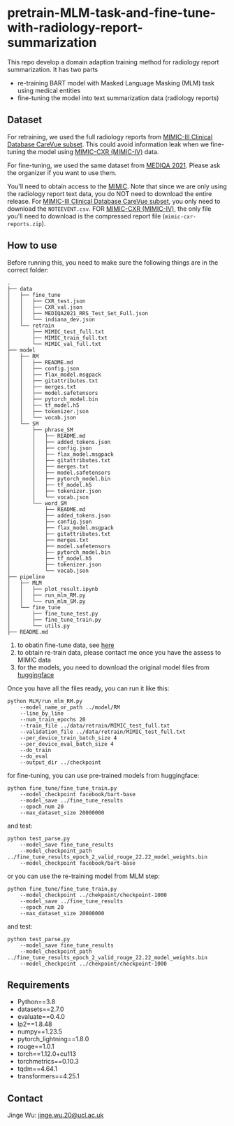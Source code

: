 # pretrain-MLM-task-and-fine-tune-with-radiology-report-summarization

This repo develop a domain adaption training method for radiology report summarization. It has two parts 
- re-training BART model with Masked Language Masking (MLM) task using medical entities
- fine-tuning the model into text summarization data (radiology reports)

Dataset
-----

For retraining, we used the full radiology reports from [MIMIC-III Clinical Database CareVue subset](https://physionet.org/content/mimic3-carevue/1.4/). This could avoid information leak when we fine-tuning the model using [MIMIC-CXR (MIMIC-IV)](https://physionet.org/content/mimic-cxr/2.0.0/) data.

For fine-tuning, we used the same dataset from [MEDIQA 2021](https://sites.google.com/view/mediqa2021). Please ask the organizer if you want to use them.

You'll need to obtain access to the [MIMIC](https://mimic.mit.edu/docs/gettingstarted/). Note that since we are only using the radiology report text data, you do NOT need to download the entire release. For [MIMIC-III Clinical Database CareVue subset](https://physionet.org/content/mimic3-carevue/1.4/), you only need to download the `NOTEEVENT.csv`. FOR [MIMIC-CXR (MIMIC-IV)](https://physionet.org/content/mimic-cxr/2.0.0/), the only file you'll need to download is the compressed report file (`mimic-cxr-reports.zip`).

How to use
-----
Before running this, you need to make sure the following things are in the correct folder:

```
.
├── data
│   ├── fine_tune
│   │   ├── CXR_test.json
│   │   ├── CXR_val.json
│   │   ├── MEDIQA2021_RRS_Test_Set_Full.json
│   │   └── indiana_dev.json
│   └── retrain
│       ├── MIMIC_test_full.txt
│       ├── MIMIC_train_full.txt
│       └── MIMIC_val_full.txt
├── model
│   ├── RM
│   │   ├── README.md
│   │   ├── config.json
│   │   ├── flax_model.msgpack
│   │   ├── gitattributes.txt
│   │   ├── merges.txt
│   │   ├── model.safetensors
│   │   ├── pytorch_model.bin
│   │   ├── tf_model.h5
│   │   ├── tokenizer.json
│   │   └── vocab.json
│   └── SM
│       ├── phrase_SM
│       │   ├── README.md
│       │   ├── added_tokens.json
│       │   ├── config.json
│       │   ├── flax_model.msgpack
│       │   ├── gitattributes.txt
│       │   ├── merges.txt
│       │   ├── model.safetensors
│       │   ├── pytorch_model.bin
│       │   ├── tf_model.h5
│       │   ├── tokenizer.json
│       │   └── vocab.json
│       └── word_SM
│           ├── README.md
│           ├── added_tokens.json
│           ├── config.json
│           ├── flax_model.msgpack
│           ├── gitattributes.txt
│           ├── merges.txt
│           ├── model.safetensors
│           ├── pytorch_model.bin
│           ├── tf_model.h5
│           ├── tokenizer.json
│           └── vocab.json
├── pipeline
│   ├── MLM
│   │   ├── plot_result.ipynb
│   │   ├── run_mlm_RM.py
│   │   └── run_mlm_SM.py
│   └── fine_tune
│       ├── fine_tune_test.py
│       ├── fine_tune_train.py
│       └── utils.py
├── README.md

```

1. to obatin fine-tune data, see [here](https://github.com/abachaa/MEDIQA2021/tree/main/Task3)
2. to obtain re-train data, please contact me once you have the assess to MIMIC data
3. for the models, you need to download the original model files from [huggingface](https://huggingface.co/facebook/bart-base/tree/main)


Once you have all the files ready, you can run it like this:
```
python MLM/run_mlm_RM.py 
    --model_name_or_path ../model/RM
    --line_by_line 
    --num_train_epochs 20
    --train_file ../data/retrain/MIMIC_test_full.txt 
    --validation_file ../data/retrain/MIMIC_test_full.txt
    --per_device_train_batch_size 4
    --per_device_eval_batch_size 4 
    --do_train 
    --do_eval 
    --output_dir ../checkpoint
```

for fine-tuning, you can use pre-trained models from huggingface:

```
python fine_tune/fine_tune_train.py 
    --model_checkpoint facebook/bart-base
    --model_save ../fine_tune_results 
    --epoch_num 20
    --max_dataset_size 20000000
```
and test:
```
python test_parse.py 
    --model_save fine_tune_results 
    --model_checkpoint_path ../fine_tune_results_epoch_2_valid_rouge_22.22_model_weights.bin 
    --model_checkpoint facebook/bart-base
```

or you can use the re-training model from MLM step:
```
python fine_tune/fine_tune_train.py 
    --model_checkpoint ../chekpoint/checkpoint-1000
    --model_save ../fine_tune_results 
    --epoch_num 20
    --max_dataset_size 20000000
```
and test:
```
python test_parse.py 
    --model_save fine_tune_results 
    --model_checkpoint_path ../fine_tune_results_epoch_2_valid_rouge_22.22_model_weights.bin 
    --model_checkpoint ../chekpoint/checkpoint-1000
```

Requirements
-------------
- Python==3.8 
- datasets==2.7.0
- evaluate==0.4.0
- lp2==1.8.48
- numpy==1.23.5
- pytorch_lightning==1.8.0
- rouge==1.0.1
- torch==1.12.0+cu113
- torchmetrics==0.10.3
- tqdm==4.64.1
- transformers==4.25.1

Contact
-------
Jinge Wu: jinge.wu.20@ucl.ac.uk

